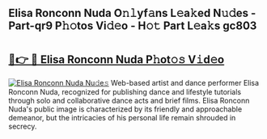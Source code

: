 ## Elisa Ronconn Nuda O𝚗𝚕yf𝚊ns L𝚎a𝚔ed N𝚞𝚍es - Part-qr9 P𝚑𝚘tos Vi𝚍𝚎o - H𝚘𝚝 Part L𝚎a𝚔s gc803

# <h2><a href="http://kf0ftnj.oniu.top/?m=Elisa+Ronconn+Nuda">🔗👉 🔴 Elisa Ronconn Nuda P𝚑ot𝚘𝚜 V𝚒d𝚎o</a></h2>

[![Elisa Ronconn Nuda Nu𝚍e𝚜](https://i.imgur.com/0qMVB7G.gif)](http://kf0ftnj.oniu.top/?m=Elisa+Ronconn+Nuda)
Web-based artist and dance performer Elisa Ronconn Nuda, recognized for publishing dance and lifestyle tutorials through solo and collaborative dance acts and brief films. Elisa Ronconn Nuda's public image is characterized by its friendly and approachable demeanor, but the intricacies of his personal life remain shrouded in secrecy.  
